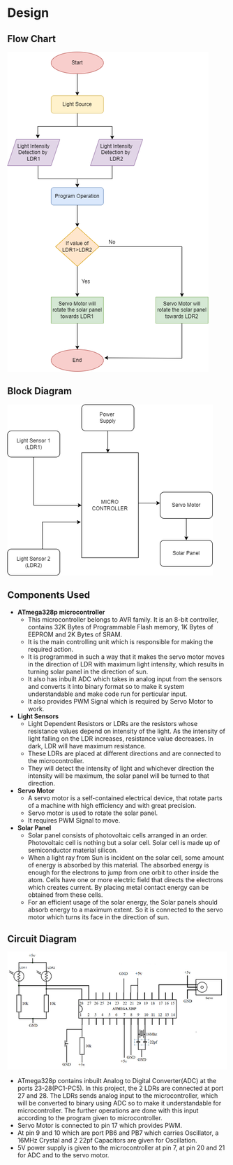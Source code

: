 # Design

## Flow Chart
![FlowChart](https://github.com/nimishpalod/M2_EmbSys/blob/nimish/Project/2_Architecture/FlowChartSolar.drawio.png)

## Block Diagram
![BlockDiagram](https://github.com/nimishpalod/M2_EmbSys/blob/nimish/Project/2_Architecture/BlockDiagramSolar.drawio.png)

## Components Used
* **ATmega328p microcontroller** 
    * This microcontroller belongs to AVR family.  It is an 8-bit controller, contains 32K Bytes of Programmable Flash memory, 1K Bytes of EEPROM and 2K Bytes of SRAM. 
    * It is the main controlling unit which is responsible for making the required action.
    * It is programmed in such a way that it makes the servo motor moves in the direction of LDR with maximum light intensity, which results in turning solar panel in the direction of sun.
    * It also has inbuilt ADC which takes in analog input from the sensors and converts it into binary format so to make it system understandable and make code run for perticular input.
    * It also provides PWM Signal which is required by Servo Motor to work. 
* **Light Sensors** 
    * Light Dependent Resistors or LDRs are the resistors whose resistance values depend on intensity of the light. As the intensity of light falling on the LDR increases, resistance value decreases. In dark, LDR will have maximum resistance. 
    * These LDRs are placed at different directions and are connected to the microcontroller.
    * They will detect the intensity of light and whichever direction the intensity will be maximum, the solar panel will be turned to that direction.
* **Servo Motor**
    * A servo motor is a self-contained electrical device, that rotate parts of a machine with high efficiency and with great precision.
    * Servo motor is used to rotate the solar panel.
    * It requires PWM Signal to move.
* **Solar Panel**
    * Solar panel consists of photovoltaic cells arranged in an order. Photovoltaic cell is nothing but a solar cell. Solar cell is made up of semiconductor material silicon.
    * When a light ray from Sun is incident on the solar cell, some amount of energy is absorbed by this material. The absorbed energy is enough for the electrons to jump from one orbit to other inside the atom. Cells have one or more electric field that directs the electrons which creates current. By placing metal contact energy can be obtained from these cells.
    * For an efficient usage of the solar energy, the Solar panels should absorb energy to a maximum extent. So it is connected to the servo motor which turns its face in the direction of sun. 

## Circuit Diagram
![CircuitDiagram](https://github.com/nimishpalod/M2_EmbSys/blob/nimish/Project/2_Architecture/SmartSolarCircuitDiagram.png)

* ATmega328p contains inbuilt Analog to Digital Converter(ADC) at the ports 23-28(PC1-PC5). In this project, the 2 LDRs are connected at port 27 and 28. The LDRs sends analog input to the microcontroller, which will be converted to binary using ADC so to make it understandable for microcontroller. The further operations are done with this input according to the program given to microcontroller.
* Servo Motor is connected to pin 17 which provides PWM.
* At pin 9 and 10 which are port PB6 and PB7 which carries Oscillator, a 16MHz Crystal and 2 22pf Capacitors are given for Oscillation.
* 5V power supply is given to the microcontroller at pin 7, at pin 20 and 21 for ADC and to the servo motor.